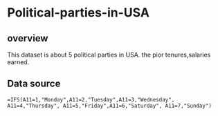 # Political-parties-in-USA
## overview 
 This dataset is about 5 political parties in USA. the pior tenures,salaries earned.    
 ## Data source
 ```excel
=IFS(A11=1,"Monday",A11=2,"Tuesday",A11=3,"Wednesday", A11=4,"Thursday", A11=5,"Friday",A11=6,"Saturday", A11=7,"Sunday")
```
